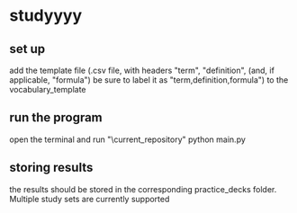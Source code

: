 # studyyyy

## set up 
add the template file (.csv file, with headers "term", "definition", (and, if applicable, "formula") be sure to label it as "term,definition,formula") to the vocabulary_template

## run the program 
open the terminal and run "\current_repository" python main.py

## storing results 
the results should be stored in the corresponding practice_decks folder. Multiple study sets are currently supported 